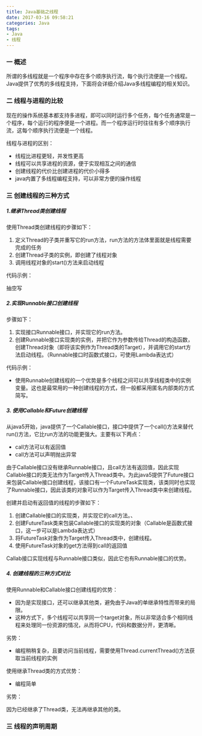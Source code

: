 ```yaml
---
title: Java基础之线程
date: 2017-03-16 09:58:21
categories: Java
tags:
- Java
- 线程
---
```


### 一 概述

所谓的多线程就是一个程序中存在多个顺序执行流，每个执行流便是一个线程。Java提供了优秀的多线程支持，下面将会详细介绍Java多线程编程的相关知识。

### 二 线程与进程的比较

现在的操作系统基本都支持多进程，即可以同时运行多个任务，每个任务通常是一个程序，每个运行的程序便是一个进程。而一个程序运行时往往有多个顺序执行流，这每个顺序执行流便是一个线程。

线程与进程的区别：

- 线程比进程更轻，并发性更高
- 线程可以共享进程的资源，便于实现相互之间的通信
- 创建线程的代价比创建进程的代价小得多
- java内置了多线程编程支持，可以非常方便的操作线程

### 三 创建线程的三种方式

##### 1.继承Thread类创建线程

使用Thread类创建线程的步骤如下：

1. 定义Thread的子类并重写它的run方法，run方法的方法体里面就是线程需要完成的任务
2. 创建Thread子类的实例，即创建了线程对象
3. 调用线程对象的start()方法来启动线程

代码示例：

抽空写

##### 2.实现Runnable接口创建线程

步骤如下：

1. 实现接口Runnable接口，并实现它的run方法。
2. 创建Runnable接口实现类的实例，并把它作为参数传给Thread的构造函数，创建Thread对象（即将该实例作为Thread类的Target），并调用它的start方法启动线程。（Runnable接口时函数式接口，可使用Lambda表达式）

代码示例：

- 使用Runnable创建线程的一个优势是多个线程之间可以共享线程类中的实例变量。这也是最常用的一种创建线程的方式，但一般都采用匿名内部类的方式简写。

##### 3. 使用Callable和Future创建线程

从java5开始，java提供了一个Callable接口，接口中提供了一个call()方法来替代run()方法，它比run方法的功能更强大。主要有以下两点：

- call方法可以有返回值
- call方法可以声明抛出异常

由于Callable接口没有继承Runnable接口，且call方法有返回值，因此实现Callable接口的类无法作为Target传入Thread类中。为此java5提供了Future接口来包装Callable接口创建线程，该接口有一个FutureTask实现类，该类同时也实现了Runnable接口，因此该类的对象可以作为Target传入Thread类中来创建线程。

创建并启动有返回值的线程的步骤如下：

1. 创建Callable接口的实现类，并实现它的call方法。、
2. 创建FutureTask类来包装Callable接口的实现类的对象（Callable是函数式接口，这一步可以是Lambda表达式）
3. 将FutureTask对象作为Target传入Thread类中，创建线程。
4. 使用FutureTask对象的get方法得到call的返回值

Callab接口实现线程与Runnable接口类似，因此它也有Runnable接口的优势。

##### 4. 创建线程的三种方式对比

使用Runnable和Callable接口创建线程的优势：

- 因为是实现接口，还可以继承其他类，避免由于Java的单继承特性而带来的局限。
- 这种方式下，多个线程可以共享同一个target对象，所以非常适合多个相同线程来处理同一份资源的情况，从而将CPU，代码和数据分开，更清晰。

劣势：

- 编程稍稍复杂，且要访问当前线程，需要使用Thread.currentThread()方法获取当前线程的实例

使用继承Thread类的方式优势：

- 编程简单

劣势：

因为已经继承了Thread类，无法再继承其他的类。

### 三 线程的声明周期


